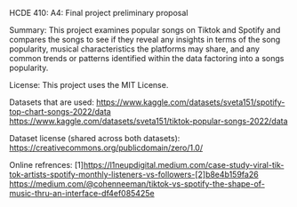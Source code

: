 HCDE 410: A4: Final project preliminary proposal 

Summary:
This project examines popular songs on Tiktok and Spotify and compares the songs to see if they reveal any insights in terms of the song popularity, musical characteristics the platforms may share, and any common trends or patterns identified within the data factoring into a songs popularity.

License: This project uses the MIT License.

Datasets that are used:
https://www.kaggle.com/datasets/sveta151/spotify-top-chart-songs-2022/data
https://www.kaggle.com/datasets/sveta151/tiktok-popular-songs-2022/data

Dataset license (shared across both datasets):
https://creativecommons.org/publicdomain/zero/1.0/

Online refrences:
[1]https://l1neupdigital.medium.com/case-study-viral-tik-tok-artists-spotify-monthly-listeners-vs-followers-[2]b8e4b159fa26  https://medium.com/@cohenneeman/tiktok-vs-spotify-the-shape-of-music-thru-an-interface-df4ef085425e